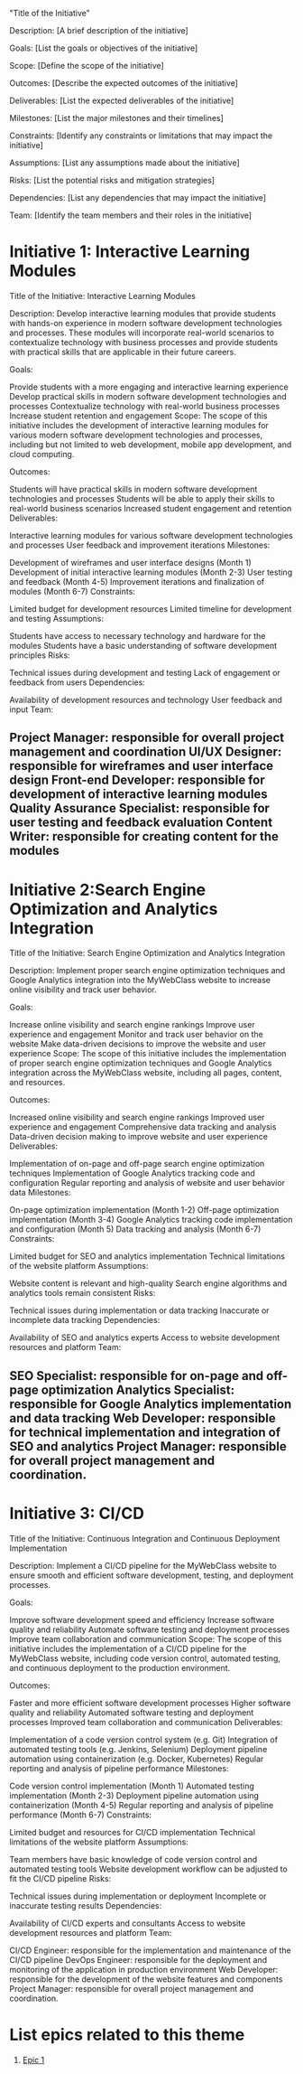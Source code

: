 "Title of the Initiative"

Description: [A brief description of the initiative]

Goals: [List the goals or objectives of the initiative]

Scope: [Define the scope of the initiative]

Outcomes: [Describe the expected outcomes of the initiative]

Deliverables: [List the expected deliverables of the initiative]

Milestones: [List the major milestones and their timelines]

Constraints: [Identify any constraints or limitations that may impact the initiative]

Assumptions: [List any assumptions made about the initiative]

Risks: [List the potential risks and mitigation strategies]

Dependencies: [List any dependencies that may impact the initiative]

Team: [Identify the team members and their roles in the initiative]

# Initiative 1: Interactive Learning Modules
Title of the Initiative: Interactive Learning Modules

Description: Develop interactive learning modules that provide students with hands-on experience in modern software development technologies and processes. These modules will incorporate real-world scenarios to contextualize technology with business processes and provide students with practical skills that are applicable in their future careers.

Goals:

Provide students with a more engaging and interactive learning experience
Develop practical skills in modern software development technologies and processes
Contextualize technology with real-world business processes
Increase student retention and engagement
Scope: The scope of this initiative includes the development of interactive learning modules for various modern software development technologies and processes, including but not limited to web development, mobile app development, and cloud computing.

Outcomes:

Students will have practical skills in modern software development technologies and processes
Students will be able to apply their skills to real-world business scenarios
Increased student engagement and retention
Deliverables:

Interactive learning modules for various software development technologies and processes
User feedback and improvement iterations
Milestones:

Development of wireframes and user interface designs (Month 1)
Development of initial interactive learning modules (Month 2-3)
User testing and feedback (Month 4-5)
Improvement iterations and finalization of modules (Month 6-7)
Constraints:

Limited budget for development resources
Limited timeline for development and testing
Assumptions:

Students have access to necessary technology and hardware for the modules
Students have a basic understanding of software development principles
Risks:

Technical issues during development and testing
Lack of engagement or feedback from users
Dependencies:

Availability of development resources and technology
User feedback and input
Team:

Project Manager: responsible for overall project management and coordination
UI/UX Designer: responsible for wireframes and user interface design
Front-end Developer: responsible for development of interactive learning modules
Quality Assurance Specialist: responsible for user testing and feedback evaluation
Content Writer: responsible for creating content for the modules
------------------------------------------------------------------------------------------------------------
# Initiative 2:Search Engine Optimization and Analytics Integration
Title of the Initiative: Search Engine Optimization and Analytics Integration

Description: Implement proper search engine optimization techniques and Google Analytics integration into the MyWebClass website to increase online visibility and track user behavior.

Goals:

Increase online visibility and search engine rankings
Improve user experience and engagement
Monitor and track user behavior on the website
Make data-driven decisions to improve the website and user experience
Scope: The scope of this initiative includes the implementation of proper search engine optimization techniques and Google Analytics integration across the MyWebClass website, including all pages, content, and resources.

Outcomes:

Increased online visibility and search engine rankings
Improved user experience and engagement
Comprehensive data tracking and analysis
Data-driven decision making to improve website and user experience
Deliverables:

Implementation of on-page and off-page search engine optimization techniques
Implementation of Google Analytics tracking code and configuration
Regular reporting and analysis of website and user behavior data
Milestones:

On-page optimization implementation (Month 1-2)
Off-page optimization implementation (Month 3-4)
Google Analytics tracking code implementation and configuration (Month 5)
Data tracking and analysis (Month 6-7)
Constraints:

Limited budget for SEO and analytics implementation
Technical limitations of the website platform
Assumptions:

Website content is relevant and high-quality
Search engine algorithms and analytics tools remain consistent
Risks:

Technical issues during implementation or data tracking
Inaccurate or incomplete data tracking
Dependencies:

Availability of SEO and analytics experts
Access to website development resources and platform
Team:

SEO Specialist: responsible for on-page and off-page optimization
Analytics Specialist: responsible for Google Analytics implementation and data tracking
Web Developer: responsible for technical implementation and integration of SEO and analytics
Project Manager: responsible for overall project management and coordination.
------------------------------------------------------------------------------------------------------------
# Initiative 3: CI/CD
Title of the Initiative: Continuous Integration and Continuous Deployment Implementation

Description: Implement a CI/CD pipeline for the MyWebClass website to ensure smooth and efficient software development, testing, and deployment processes.

Goals:

Improve software development speed and efficiency
Increase software quality and reliability
Automate software testing and deployment processes
Improve team collaboration and communication
Scope: The scope of this initiative includes the implementation of a CI/CD pipeline for the MyWebClass website, including code version control, automated testing, and continuous deployment to the production environment.

Outcomes:

Faster and more efficient software development processes
Higher software quality and reliability
Automated software testing and deployment processes
Improved team collaboration and communication
Deliverables:

Implementation of a code version control system (e.g. Git)
Integration of automated testing tools (e.g. Jenkins, Selenium)
Deployment pipeline automation using containerization (e.g. Docker, Kubernetes)
Regular reporting and analysis of pipeline performance
Milestones:

Code version control implementation (Month 1)
Automated testing implementation (Month 2-3)
Deployment pipeline automation using containerization (Month 4-5)
Regular reporting and analysis of pipeline performance (Month 6-7)
Constraints:

Limited budget and resources for CI/CD implementation
Technical limitations of the website platform
Assumptions:

Team members have basic knowledge of code version control and automated testing tools
Website development workflow can be adjusted to fit the CI/CD pipeline
Risks:

Technical issues during implementation or deployment
Incomplete or inaccurate testing results
Dependencies:

Availability of CI/CD experts and consultants
Access to website development resources and platform
Team:

CI/CD Engineer: responsible for the implementation and maintenance of the CI/CD pipeline
DevOps Engineer: responsible for the deployment and monitoring of the application in production environment
Web Developer: responsible for the development of the website features and components
Project Manager: responsible for overall project management and coordination.

# List epics related to this theme
1. [Epic 1](documentation/templates/theme/initiatives/epics/epic_template.md)
